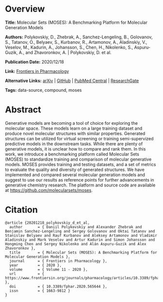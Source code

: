 # Overview
**Title:**
Molecular Sets (MOSES): A Benchmarking Platform for Molecular Generation Models

**Authors:**
Polykovskiy, D., Zhebrak, A., Sanchez-Lengeling, B., Golovanov, S., Tatanov, O., Belyaev, S., Kurbanov, R., Artamonov, A., Aladinskiy, V., Veselov, M., Kadurin, A., Johansson, S., Chen, H., Nikolenko, S., Aspuru-Guzik, A., and Zhavoronkov, A. |
Polykovskiy, D. et al.

**Publication Date:**
2020/12/18

**Link:**
[Frontiers in Pharmacology](https://www.frontiersin.org/journals/pharmacology/articles/10.3389/fphar.2020.565644)

**Alternative Links:**
[arXiv](https://arxiv.org/abs/1811.12823) |
[GitHub](https://github.com/molecularsets/moses) |
[PubMed Central](https://www.ncbi.nlm.nih.gov/pmc/articles/PMC7775580) |
[ResearchGate](https://www.researchgate.net/publication/347693628_Molecular_Sets_MOSES_A_Benchmarking_Platform_for_Molecular_Generation_Models)

**Tags:**
data-source, compound, moses


# Abstract
Generative models are becoming a tool of choice for exploring the molecular space.
These models learn on a large training dataset and produce novel molecular structures with similar properties.
Generated structures can be utilized for virtual screening or training semi-supervized predictive models in the downstream tasks.
While there are plenty of generative models, it is unclear how to compare and rank them.
In this work, we introduce a benchmarking platform called Molecular Sets (MOSES) to standardize training and comparison of molecular generative models.
MOSES provides training and testing datasets, and a set of metrics to evaluate the quality and diversity of generated structures.
We have implemented and compared several molecular generation models and suggest to use our results as reference points for further advancements in generative chemistry research.
The platform and source code are available at https://github.com/molecularsets/moses.


# Citation
```
@article {20201218_polykovskiy_d_et_al,
  author       = { Daniil Polykovskiy and Alexander Zhebrak and Benjamin Sanchez-Lengeling and Sergey Golovanov and Oktai Tatanov and Stanislav Belyaev and Rauf Kurbanov and Aleksey Artamonov and Vladimir Aladinskiy and Mark Veselov and Artur Kadurin and Simon Johansson and Hongming Chen and Sergey Nikolenko and Alán Aspuru-Guzik and Alex Zhavoronkov },
  title        = { Molecular Sets (MOSES): A Benchmarking Platform for Molecular Generation Models },
  journal      = { Frontiers in Pharmacology },
  year         = { 2020 },
  volume       = { Volume 11 - 2020 },
  url          = { https://www.frontiersin.org/journals/pharmacology/articles/10.3389/fphar.2020.565644 },
  doi          = { 10.3389/fphar.2020.565644 },
  issn         = { 1663-9812 }
}
```
